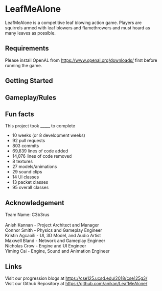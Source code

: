 # LeafMeAlone

LeafMeAlone is a competitive leaf blowing action game. Players are squirrels armed with leaf blowers and flamethrowers and must hoard as many leaves as possible.


## Requirements

Please install OpenAL from https://www.openal.org/downloads/ first before running the game.


## Getting Started


## Gameplay/Rules


## Fun facts

This project took _____ to complete
* 10 weeks (or 8 development weeks)
* 92 pull requests
* 803 commits
* 69,839 lines of code added
* 14,076 lines of code removed
* 8 textures
* 27 models/animations
* 29 sound clips
* 14 UI classes
* 13 packet classes
* 95 overall classes 


## Acknowledgement

Team Name: C3b3rus \
\
Anish Kannan - Project Architect and Manager \
Connor Smith - Physics and Gameplay Engineer \
Kristin Agcaoili - UI, 3D Model, and Audio Artist \
Maxwell Bland - Network and Gameplay Engineer \
Nicholas Crow - Engine and UI Engineer \
Yiming Cai - Engine, Sound and Animation Engineer


## Links

Visit our progression blogs at https://cse125.ucsd.edu/2018/cse125g3/ \
Visit our Github Repository at https://github.com/anikan/LeafMeAlone/ 
